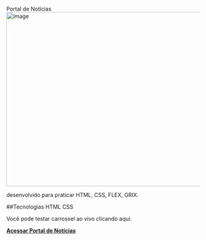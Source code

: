 Portal de Notícias
<img width="939" height="454" alt="image" src="https://github.com/user-attachments/assets/d96b7c9c-15b5-4ceb-a793-031b8ab042e2" />


desenvolvido para praticar HTML, CSS, FLEX, GRIX.

##Tecnologias
HTML
CSS

Você pode testar carrossel ao vivo clicando aqui:

**[Acessar Portal de Notícias](https://leandrosani.github.io/portal-de-noticias/index.html)**
